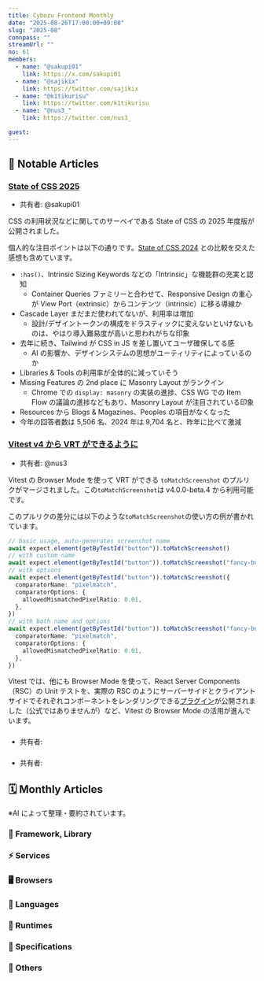 ```yaml
---
title: Cybozu Frontend Monthly
date: "2025-08-26T17:00:00+09:00"
slug: "2025-08"
connpass: ""
streamUrl: ""
no: 61
members:
  - name: "@sakupi01"
    link: https://x.com/sakupi01
  - name: "@sajikix"
    link: https://twitter.com/sajikix
  - name: "@k1tikurisu"
    link: https://twitter.com/k1tikurisu
  - name: "@nus3_"
    link: https://twitter.com/nus3_

guest:
---
```


## 👀 Notable Articles

### [State of CSS 2025](https://2025.stateofcss.com/en-US/)

- 共有者: @sakupi01

CSS の利用状況などに関してのサーベイである State of CSS の 2025 年度版が公開されました。

個人的な注目ポイントは以下の通りです。[State of CSS 2024](https://2024.stateofcss.com/en-US/) との比較を交えた感想も含めています。

- `:has()`、Intrinsic Sizing Keywords などの「Intrinsic」な機能群の充実と認知
  - Container Queries ファミリーと合わせて、Responsive Design の重心が View Port（extrinsic）からコンテンツ（intrinsic）に移る導線か
- Cascade Layer まだまだ使われてないが、利用率は増加
  - 設計/デザイントークンの構成をドラスティックに変えないといけないものは、やはり導入難易度が高いと思われがちな印象
- 去年に続き、Tailwind が CSS in JS を差し置いてユーザ確保してる感
  - AI の影響か、デザインシステムの思想がユーティリティによっているのか
- Libraries & Tools の利用率が全体的に減っていそう
- Missing Features の 2nd place に Masonry Layout がランクイン
  - Chrome での `display: masonry` の実装の進捗、CSS WG での Item Flow の議論の進捗などもあり、Masonry Layout が注目されている印象
- Resources から Blogs & Magazines、Peoples の項目がなくなった
- 今年の回答者数は 5,506 名、2024 年は 9,704 名と、昨年に比べて激減

### [Vitest v4 から VRT ができるように](https://github.com/vitest-dev/vitest/pull/8041)

- 共有者: @nus3

Vitest の Browser Mode を使って VRT ができる `toMatchScreenshot` のプルリクがマージされました。この`toMatchScreenshot`は v4.0.0-beta.4 から利用可能です。

このプルリクの差分には以下のような`toMatchScreenshot`の使い方の例が書かれています。

```ts
// basic usage, auto-generates screenshot name
await expect.element(getByTestId("button")).toMatchScreenshot()
// with custom name
await expect.element(getByTestId("button")).toMatchScreenshot("fancy-button")
// with options
await expect.element(getByTestId("button")).toMatchScreenshot({
  comparatorName: "pixelmatch",
  comparatorOptions: {
    allowedMismatchedPixelRatio: 0.01,
  },
})
// with both name and options
await expect.element(getByTestId("button")).toMatchScreenshot("fancy-button", {
  comparatorName: "pixelmatch",
  comparatorOptions: {
    allowedMismatchedPixelRatio: 0.01,
  },
})
```

Vitest では、他にも Browser Mode を使って、React Server Components（RSC）の Unit テストを、実際の RSC のようにサーバーサイドとクライアントサイドでそれぞれコンポーネントをレンダリングできる[プラグイン](https://github.com/kasperpeulen/vitest-plugin-rsc)が公開されました（公式ではありませんが）など、Vitest の Browser Mode の活用が進んでいます。

###

- 共有者:

###

- 共有者:

## 🗓 Monthly Articles

※AI によって整理・要約されています。

### 📖 Framework, Library

### ⚡️ Services

### 🖥 Browsers

### 💬 Languages

### 🤖 Runtimes

### 📝 Specifications

### 🦆 Others

```

```
